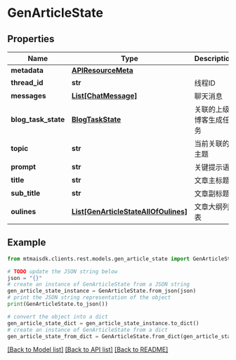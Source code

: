 # GenArticleState


## Properties

Name | Type | Description | Notes
------------ | ------------- | ------------- | -------------
**metadata** | [**APIResourceMeta**](APIResourceMeta.md) |  | 
**thread_id** | **str** | 线程ID | [optional] 
**messages** | [**List[ChatMessage]**](ChatMessage.md) | 聊天消息 | 
**blog_task_state** | [**BlogTaskState**](BlogTaskState.md) | 关联的上级博客生成任务 | [optional] 
**topic** | **str** | 当前关联的主题 | 
**prompt** | **str** | 关键提示语 | [optional] 
**title** | **str** | 文章主标题 | [optional] 
**sub_title** | **str** | 文章副标题 | [optional] 
**oulines** | [**List[GenArticleStateAllOfOulines]**](GenArticleStateAllOfOulines.md) | 文章大纲列表 | [optional] 

## Example

```python
from mtmaisdk.clients.rest.models.gen_article_state import GenArticleState

# TODO update the JSON string below
json = "{}"
# create an instance of GenArticleState from a JSON string
gen_article_state_instance = GenArticleState.from_json(json)
# print the JSON string representation of the object
print(GenArticleState.to_json())

# convert the object into a dict
gen_article_state_dict = gen_article_state_instance.to_dict()
# create an instance of GenArticleState from a dict
gen_article_state_from_dict = GenArticleState.from_dict(gen_article_state_dict)
```
[[Back to Model list]](../README.md#documentation-for-models) [[Back to API list]](../README.md#documentation-for-api-endpoints) [[Back to README]](../README.md)


